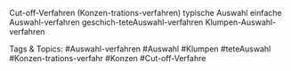 Cut-off-Verfahren (Konzen-trations-verfahren)
typische Auswahl
einfache Auswahl-verfahren
geschich-teteAuswahl-verfahren
Klumpen-Auswahl-verfahren

   Tags & Topics:
   #Auswahl-verfahren
   #Auswahl
   #Klumpen
   #teteAuswahl
   #Konzen-trations-verfahr
   #Konzen
   #Cut-off-Verfahre
